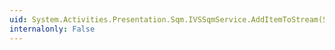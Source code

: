 ```yaml
---
uid: System.Activities.Presentation.Sqm.IVSSqmService.AddItemToStream(System.Int32,System.UInt32)
internalonly: False
---
```

